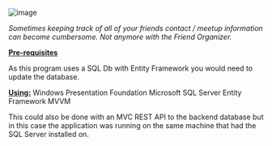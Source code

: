 ![image](https://user-images.githubusercontent.com/55206201/150756287-e963eee4-4b1a-45ea-b261-1990fa847fe5.png)

_Sometimes keeping track of all of your friends contact / meetup information can become cumbersome. Not anymore with the Friend Organizer._

[**Pre-requisites**](url)

As this program uses a SQL Db with Entity Framework you would need to update the database.

[**Using:**](url)
Windows Presentation Foundation
Microsoft SQL Server
Entity Framework
MVVM

This could also be done with an MVC REST API to the backend database but in this case the application was running on the same machine that had the SQL Server installed on.
